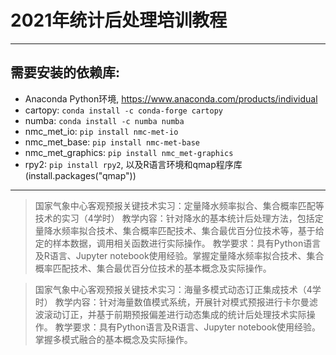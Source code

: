 # 2021年统计后处理培训教程
---

## 需要安装的依赖库:
* Anaconda Python环境, https://www.anaconda.com/products/individual
* cartopy: `conda install -c conda-forge cartopy`
* numba: `conda install -c numba numba`
* nmc_met_io: `pip install nmc-met-io`
* nmc_met_base: `pip install nmc-met-base`
* nmc_met_graphics: `pip install nmc_met-graphics`
* rpy2: `pip install rpy2`, 以及R语言环境和qmap程序库(install.packages("qmap"))

---

> 国家气象中心客观预报关键技术实习：定量降水频率拟合、集合概率匹配等技术的实习（4学时）
> 教学内容：针对降水的基本统计后处理方法，包括定量降水频率拟合技术、集合概率匹配技术、集合最优百分位技术等，基于给定的样本数据，调用相关函数进行实际操作。
> 教学要求：具有Python语言及R语言、Jupyter notebook使用经验。掌握定量降水频率拟合技术、集合概率匹配技术、集合最优百分位技术的基本概念及实际操作。

> 国家气象中心客观预报关键技术实习：海量多模式动态订正集成技术（4学时）
> 教学内容：针对海量数值模式系统，开展针对模式预报进行卡尔曼滤波滚动订正，并基于前期预报偏差进行动态集成的统计后处理技术实际操作。
> 教学要求：具有Python语言及R语言、Jupyter notebook使用经验。掌握多模式融合的基本概念及实际操作。
